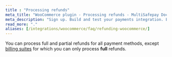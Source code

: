 ```yaml
---
title : "Processing refunds"
meta_title: "WooCommerce plugin - Processing refunds - MultiSafepay Docs"
meta_description: "Sign up. Build and test your payments integration. Explore our products and services. Use our API reference, SDKs, and wrappers. Get support."
read_more: "."
aliases: [/integrations/woocommerce/faq/refunding-woocommerce/]
---
```


You can process full and partial refunds for all payment methods, except [billing suites](/payments/methods/billing-suite) for which you can only process **full** refunds.

